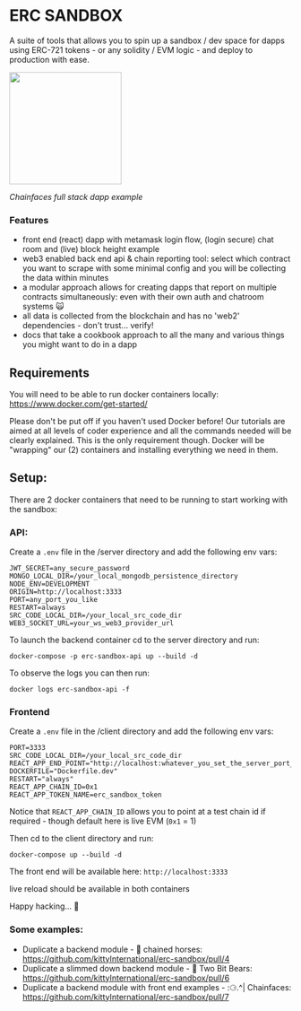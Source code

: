 #  ERC SANDBOX

A suite of tools that allows you to spin up a sandbox / dev space for dapps using ERC-721 tokens - or any solidity / EVM logic - and deploy to production with ease.

<img src="https://private-user-images.githubusercontent.com/4430250/314261803-252bc1ce-3814-4c3b-8dc3-5ad81d7ae000.png" style="width: 200px">

_Chainfaces full stack dapp example_

### Features
- front end (react) dapp with metamask login flow, (login secure) chat room and (live) block height example
- web3 enabled back end api & chain reporting tool: select which contract you want to scrape with some minimal config and you will be collecting the data within minutes
- a modular approach allows for creating dapps that report on multiple contracts simultaneously: even with their own auth and chatroom systems 🙀
- all data is collected from the blockchain and has no 'web2' dependencies - don't trust... verify!
- docs that take a cookbook approach to all the many and various things you might want to do in a dapp

## Requirements

You will need to be able to run docker containers locally: https://www.docker.com/get-started/

Please don't be put off if you haven't used Docker before! Our tutorials are aimed at all levels of coder experience and all the commands needed will be clearly explained. This is the only requirement though. Docker will be "wrapping" our (2) containers and installing everything we need in them.

## Setup:

There are 2 docker containers that need to be running to start working with the sandbox:

### API:

Create a `.env` file in the /server directory and add the following env vars:

```
JWT_SECRET=any_secure_password
MONGO_LOCAL_DIR=/your_local_mongodb_persistence_directory
NODE_ENV=DEVELOPMENT
ORIGIN=http://localhost:3333
PORT=any_port_you_like
RESTART=always
SRC_CODE_LOCAL_DIR=/your_local_src_code_dir
WEB3_SOCKET_URL=your_ws_web3_provider_url
```

To launch the backend container cd to the server directory and run:

`docker-compose -p erc-sandbox-api up --build -d`

To observe the logs you can then run:

`docker logs erc-sandbox-api -f`

### Frontend

Create a `.env` file in the /client directory and add the following env vars:

```
PORT=3333
SRC_CODE_LOCAL_DIR=/your_local_src_code_dir
REACT_APP_END_POINT="http://localhost:whatever_you_set_the_server_port_var_as"
DOCKERFILE="Dockerfile.dev"
RESTART="always"
REACT_APP_CHAIN_ID=0x1
REACT_APP_TOKEN_NAME=erc_sandbox_token
```

Notice that `REACT_APP_CHAIN_ID` allows you to point at a test chain id if required - though default here is live EVM (`0x1` = 1)

Then cd to the client directory and run:

`docker-compose up --build -d`

The front end will be available here:
`http://localhost:3333`

live reload should be available in both containers

Happy hacking... 🐾

### Some examples:
- Duplicate a backend module - 🐎 chained horses: https://github.com/kittyInternational/erc-sandbox/pull/4
- Duplicate a slimmed down backend module - 🐻 Two Bit Bears: https://github.com/kittyInternational/erc-sandbox/pull/6
- Duplicate a backend module with front end examples - :⚆.^| Chainfaces: https://github.com/kittyInternational/erc-sandbox/pull/7
 